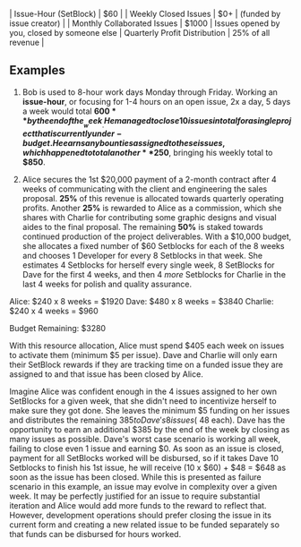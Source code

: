 | Issue-Hour (SetBlock)             | $60 |
| Weekly Closed Issues              | $0+ | (funded by issue creator) |
| Monthly Collaborated Issues       | $1000 | Issues opened by you, closed by someone else
| Quarterly Profit Distribution     | 25% of all revenue |

## Examples

1. Bob is used to 8-hour work days Monday through Friday. Working an __issue-hour__, or focusing for 1-4 hours on an open issue, 2x a day, 5 days a week would total **$600** by the end of the __week__. He managed to close 10 issues in total for a single project that is currently under-budget. He earns any bounties assigned to these issues, which happened to total another **$250**, bringing his weekly total to **$850**.

2. Alice secures the 1st $20,000 payment of a 2-month contract after 4 weeks of communicating with the client and engineering the sales proposal. **25%** of this revenue is allocated towards quarterly operating profits. Another **25%** is rewarded to Alice as a commission, which she shares with Charlie for contributing some graphic designs and visual aides to the final proposal. The remaining **50%** is staked towards continued production of the project deliverables. With a $10,000 budget, she allocates a fixed number of $60 Setblocks for each of the 8 weeks and chooses 1 Developer for every 8 Setblocks in that week. She estimates 4 Setblocks for herself every single week, 8 SetBlocks for Dave for the first 4 weeks, and then 4 _more_ Setblocks for Charlie in the last 4 weeks for polish and quality assurance.

Alice:      $240 x 8 weeks =    $1920
Dave:       $480 x 8 weeks =    $3840
Charlie:    $240 x 4 weeks =    $960

Budget Remaining:               $3280

With this resource allocation, Alice must spend $405 each week on issues to activate them (minimum $5 per issue). Dave and Charlie will only earn their SetBlock rewards if they are tracking time on a funded issue they are assigned to and that issue has been closed by Alice.

Imagine Alice was confident enough in the 4 issues assigned to her own SetBlocks for a given week, that she didn't need to incentivize herself to make sure they got done. She leaves the minimum $5 funding on her issues and distributes the remaining $385 to Dave's 8 issues (~$48 each). Dave has the opportunity to earn an additional $385 by the end of the week by closing as many issues as possible. Dave's worst case scenario is working all week, failing to close even 1 issue and earning $0. As soon as an issue is closed, payment for all SetBlocks worked will be disbursed, so if it takes Dave 10 Setblocks to finish his 1st issue, he will receive (10 x $60) + $48 = $648 as soon as the issue has been closed. While this is presented as failure scenario in this example, an issue may evolve in complexity over a given week. It may be perfectly justified for an issue to require substantial iteration and Alice would add more funds to the reward to reflect that. However, development operations should prefer closing the issue in its current form and creating a new related issue to be funded separately so that funds can be disbursed for hours worked.